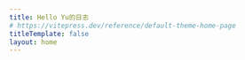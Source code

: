 ```yaml
---
title: Hello Yu的日志
# https://vitepress.dev/reference/default-theme-home-page
titleTemplate: false
layout: home
---
```


<HYHome />
